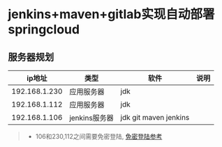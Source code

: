 # jenkins+maven+gitlab实现自动部署springcloud

## 服务器规划

| ip地址        | 类型          | 软件                  | 说明 |
| ------------- | ------------- | --------------------- | ---- |
| 192.168.1.230 | 应用服务器    | jdk                   |      |
| 192.168.1.112 | 应用服务器    | jdk                   |      |
| 192.168.1.106 | jenkins服务器 | jdk git maven jenkins |      |

> * 106和230,112之间需要免密登陆, [免密登陆参考](E:\biji\99.system\linux\common\SSH免密登陆\免密登陆试验.md)

